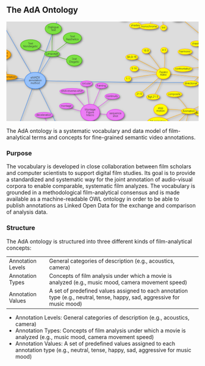 ## The AdA Ontology

![Ontology Excerpt](ontology_excerpt.png)

The AdA ontology is a systematic vocabulary and data model of film-analytical terms and concepts for fine-grained semantic video annotations.

### Purpose

The vocabulary is developed in close collaboration between film scholars and computer scientists to support digital film studies. Its goal is to provide a standardized and systematic way for the joint annotation of audio-visual corpora to enable comparable, systematic film analyzes. The vocabulary is grounded in a methodological film-analytical consensus and is made available as a machine-readable OWL ontology in order to be able to publish annotations as Linked Open Data for the exchange and comparison of analysis data.

### Structure

The AdA ontology is structured into three different kinds of film-analytical concepts:

| | | |
|-|-|-|
| Annotation Levels | General categories of description (e.g., acoustics, camera) |
| Annotation Types | Concepts of film analysis under which a movie is analyzed (e.g., music mood, camera movement speed) |
| Annotation Values | A set of predefined values assigned to each annotation type (e.g., neutral, tense, happy, sad, aggressive for music mood) |

- Annotation Levels: General categories of description (e.g., acoustics, camera)
- Annotation Types: Concepts of film analysis under which a movie is analyzed (e.g., music mood, camera movement speed)
- Annotation Values: A set of predefined values assigned to each annotation type (e.g., neutral, tense, happy, sad, aggressive for music mood)

